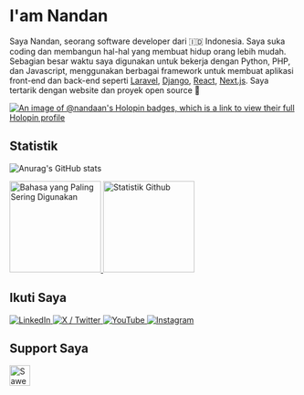 # I'am Nandan

Saya Nandan, seorang software developer dari 🇮🇩 Indonesia. Saya suka coding dan membangun hal-hal yang membuat hidup orang lebih mudah. Sebagian besar waktu saya digunakan untuk bekerja dengan Python, PHP, dan Javascript, menggunakan berbagai framework untuk membuat aplikasi front-end dan back-end seperti [Laravel](https://laravel.com), [Django](https://www.djangoproject.com), [React](https://react.dev), [Next.js](https://nextjs.org). Saya tertarik dengan website dan proyek open source 🚀

[![An image of @nandaan's Holopin badges, which is a link to view their full Holopin profile](https://holopin.me/nandaan)](https://holopin.io/@nandaan)

## Statistik

![Anurag's GitHub stats](https://github-readme-stats.vercel.app/api?username=naandan&show_icons=true&theme=radical)

<p>
  <a href="https://github-readme-stats.vercel.app/api/top-langs/?username=naandan&layout=compact&hide_border=true&theme=tokyonight">
    <img src="https://github-readme-stats.vercel.app/api/top-langs/?username=naandan&layout=compact&hide_border=true&theme=tokyonight" alt="Bahasa yang Paling Sering Digunakan" height="160"/>
  </a>
  <a href="https://github-readme-stats.vercel.app/api?username=naandan&show_icons=true&hide_border=true&theme=tokyonight">
    <img src="https://github-readme-stats.vercel.app/api?username=naandan&show_icons=true&hide_border=true&theme=tokyonight" alt="Statistik Github" height=160"/>
  </a>
</p>

## Ikuti Saya

<a href="https://www.linkedin.com/in/nandan-ramdani" target="_blank">
  <img alt="LinkedIn" src="https://img.shields.io/badge/-LinkedIn-0170ad?style=for-the-badge&logo=linkedin&logoColor=white" />
</a>
<a href="https://www.twitter.com/nandaaann" target="_blank">
  <img alt="X / Twitter" src="https://img.shields.io/badge/-X (Twitter)-000000?style=for-the-badge&logo=x" />
</a>
<a href="https://www.youtube.com/@naaandan" target="_blank">
  <img alt="YouTube" src="https://img.shields.io/badge/-YouTube-f70000?style=for-the-badge&logo=youtube&logoColor=white" />
</a>
<a href="https://www.instagram.com/nandaan._" target="_blank">
  <img alt="Instagram" src="https://img.shields.io/badge/-Instagram-125688?style=for-the-badge&logo=instagram&logoColor=white" />
</a>

## Support Saya

<a href="https://saweria.co/nandanrmdni" target="_blank"><img height="36" style="border:0px;height:36px;" src="https://user-images.githubusercontent.com/26188697/180601310-e82c63e4-412b-4c36-b7b5-7ba713c80380.png" alt="Saweria" /></a>
